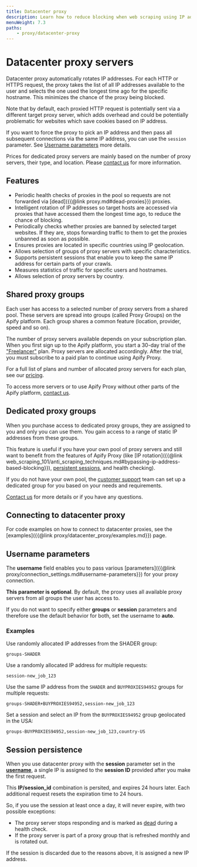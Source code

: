 ```yaml
---
title: Datacenter proxy
description: Learn how to reduce blocking when web scraping using IP address rotation. See proxy parameters and learn to implement Apify Proxy in an application.
menuWeight: 7.3
paths:
    - proxy/datacenter-proxy
---
```


# [](#datacenter-proxy-servers) Datacenter proxy servers

Datacenter proxy automatically rotates IP addresses. For each HTTP or HTTPS request, the proxy takes the list of all IP addresses available to the user and selects the one used the longest time ago for the specific hostname. This minimizes the chance of the proxy being blocked.

Note that by default, each proxied HTTP request is potentially sent via a different target proxy server, which adds overhead and could be potentially problematic for websites which save cookies based on IP address.

If you want to force the proxy to pick an IP address and then pass all subsequent connections via the same IP address, you can use the `session` parameter. See [Username parameters](#username-parameters) more details.

Prices for dedicated proxy servers are mainly based on the number of proxy servers, their type, and location. Please [contact us](https://apify.com/contact) for more information.

## [](#features) Features

*   Periodic health checks of proxies in the pool so requests are not forwarded via [dead]({{@link proxy.md#dead-proxies}}) proxies.
*   Intelligent rotation of IP addresses so target hosts are accessed via proxies that have accessed them the longest time ago, to reduce the chance of blocking.
*   Periodically checks whether proxies are banned by selected target websites. If they are, stops forwarding traffic to them to get the proxies unbanned as soon as possible.
*   Ensures proxies are located in specific countries using IP geolocation.
*   Allows selection of groups of proxy servers with specific characteristics.
*   Supports persistent sessions that enable you to keep the same IP address for certain parts of your crawls.
*   Measures statistics of traffic for specific users and hostnames.
*   Allows selection of proxy servers by country.

## [](#shared-proxy-groups) Shared proxy groups

Each user has access to a selected number of proxy servers from a shared pool. These servers are spread into groups (called Proxy Groups) on the Apify platform. Each group shares a common feature (location, provider, speed and so on).

The number of proxy servers available depends on your subscription plan. When you first sign up to the Apify platform, you start a 30-day trial of the ["Freelancer"](https://apify.com/pricing) plan. Proxy servers are allocated accordingly. After the trial, you must subscribe to a paid plan to continue using Apify Proxy.

For a full list of plans and number of allocated proxy servers for each plan, see our [pricing](https://apify.com/pricing).

To access more servers or to use Apify Proxy without other parts of the Apify platform, [contact us](https://apify.com/contact).

## [](#dedicated-proxy-groups) Dedicated proxy groups

When you purchase access to dedicated proxy groups, they are assigned to you and only you can use them. You gain access to a range of static IP addresses from these groups.

This feature is useful if you have your own pool of proxy servers and still want to benefit from the features of Apify Proxy (like [IP rotation]({{@link web_scraping_101/anti_scraping_techniques.md#bypassing-ip-address-based-blocking}}), [persistent sessions](#session-persistance), and health checking).

If you do not have your own pool, the [customer support](https://apify.com/contact) team can set up a dedicated group for you based on your needs and requirements.

[Contact us](https://apify.com/contact) for more details or if you have any questions.

## [](#connecting-to-datacenter-proxy) Connecting to datacenter proxy

For code examples on how to connect to datacenter proxies, see the [examples]({{@link proxy/datacenter_proxy/examples.md}}) page.

## [](#username-parameters) Username parameters

The **username** field enables you to pass various [parameters]({{@link proxy/connection_settings.md#username-parameters}}) for your proxy connection.

**This parameter is optional**. By default, the proxy uses all available proxy servers from all groups the user has access to.

If you do not want to specify either **groups** or **session** parameters and therefore use the default behavior for both, set the username to **auto**.

### [](#examples) Examples

Use randomly allocated IP addresses from the SHADER group:

```
groups-SHADER
```

Use a randomly allocated IP address for multiple requests:

```
session-new_job_123
```

Use the same IP address from the `SHADER` and `BUYPROXIES94952` groups for multiple requests:

```
groups-SHADER+BUYPROXIES94952,session-new_job_123
```

Set a session and select an IP from the `BUYPROXIES94952` group geolocated in the USA:

```
groups-BUYPROXIES94952,session-new_job_123,country-US
```

## [](#session-persistence) Session persistence

When you use datacenter proxy with the **session** parameter set in the [**username**](#username-parameters), a single IP is assigned to the **session ID** provided after you make the first request.

This **IP/session_id** combination is persited, and expires 24 hours later. Each additional request resets the expiration time to 24 hours.

So, if you use the session at least once a day, it will never expire, with two possible exceptions:

*   The proxy server stops responding and is marked as [dead](#dead-proxies) during a health check.
*   If the proxy server is part of a proxy group that is refreshed monthly and is rotated out.

If the session is discarded due to the reasons above, it is assigned a new IP address.

